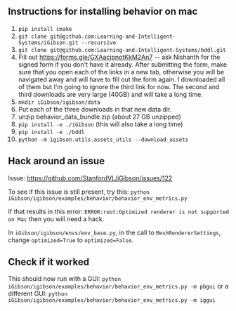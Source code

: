 ## Instructions for installing behavior on mac

1. `pip install cmake`
2. `git clone git@github.com:Learning-and-Intelligent-Systems/iGibson.git --recursive`
3. `git clone git@github.com:Learning-and-Intelligent-Systems/bddl.git`
4. Fill out https://forms.gle/GXAacjpnotKkM2An7 -- ask Nishanth for the signed form if you don't have it already. After submitting the form, make sure that you open each of the links in a new tab, otherwise you will be navigated away and will have to fill out the form again. I downloaded all of them but I'm going to ignore the third link for now. The second and third downloads are very large (40GB) and will take a long time.
5. `mkdir iGibson/igibson/data`
6. Put each of the three downloads in that new data dir.
7. unzip behavior_data_bundle.zip (about 27 GB unzipped)
8. `pip install -e ./iGibson` (this will also take a long time)
9. `pip install -e ./bddl`
10. `python -m igibson.utils.assets_utils --download_assets`

## Hack around an issue
Issue: https://github.com/StanfordVL/iGibson/issues/122

To see if this issue is still present, try this:
`python iGibson/igibson/examples/behavior/behavior_env_metrics.py`

If that results in this error: `ERROR:root:Optimized renderer is not supported on Mac` then you will need a hack.

In `iGibson/igibson/envs/env_base.py`, in the call to `MeshRendererSettings`, change `optimized=True` to `optimized=False`.

## Check if it worked
This should now run with a GUI:
`python iGibson/igibson/examples/behavior/behavior_env_metrics.py -m pbgui`
or a different GUI:
`python iGibson/igibson/examples/behavior/behavior_env_metrics.py -m iggui`
